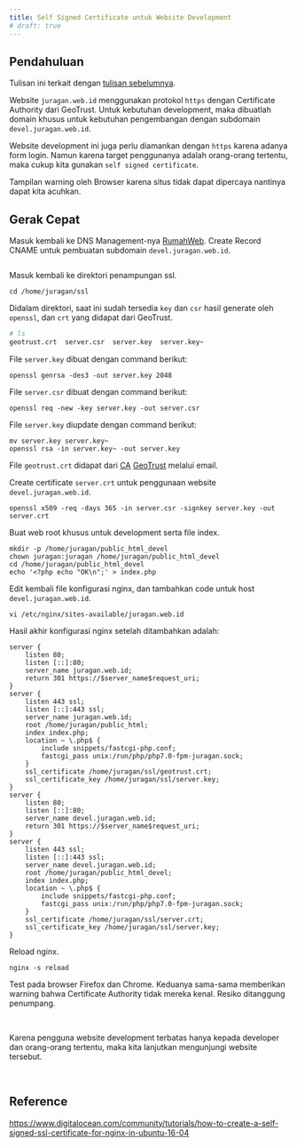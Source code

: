 ```yaml
---
title: Self Signed Certificate untuk Website Development
# draft: true
---
```


## Pendahuluan

Tulisan ini terkait dengan [tulisan sebelumnya].

[tulisan sebelumnya]: /blog/2017/04/07/virtualhost-https/

Website `juragan.web.id` menggunakan protokol `https` dengan Certificate Authority dari GeoTrust. Untuk kebutuhan development, maka dibuatlah domain khusus untuk kebutuhan pengembangan dengan subdomain `devel.juragan.web.id`.

Website development ini juga perlu diamankan dengan `https` karena adanya form login. Namun karena target penggunanya adalah orang-orang tertentu, maka cukup kita gunakan `self signed certificate`.

Tampilan warning oleh Browser karena situs tidak dapat dipercaya nantinya dapat kita acuhkan.

## Gerak Cepat

Masuk kembali ke DNS Management-nya [RumahWeb]. Create Record CNAME untuk pembuatan subdomain `devel.juragan.web.id`. 

[RumahWeb]: https://www.rumahweb.com/

<img cloudinary="ijortengab.id/screenshot.655.png">

Masuk kembali ke direktori penampungan ssl.

```
cd /home/juragan/ssl
```

Didalam direktori, saat ini sudah tersedia `key` dan `csr` hasil generate oleh `openssl`, dan `crt` yang didapat dari GeoTrust.

```bash
# ls
geotrust.crt  server.csr  server.key  server.key~
```

File `server.key` dibuat dengan command berikut:

```
openssl genrsa -des3 -out server.key 2048
```

File `server.csr` dibuat dengan command berikut:

```
openssl req -new -key server.key -out server.csr
```

File `server.key` diupdate dengan command berikut:

```
mv server.key server.key~
openssl rsa -in server.key~ -out server.key
```

File `geotrust.crt` didapat dari [CA][1] [GeoTrust][2] melalui email.

[1]: https://en.wikipedia.org/wiki/Certificate_authority
[2]: https://www.geotrust.com/


Create certificate `server.crt` untuk penggunaan website `devel.juragan.web.id`.

```
openssl x509 -req -days 365 -in server.csr -signkey server.key -out server.crt
```

Buat web root khusus untuk development serta file index.

```
mkdir -p /home/juragan/public_html_devel
chown juragan:juragan /home/juragan/public_html_devel
cd /home/juragan/public_html_devel
echo '<?php echo "OK\n";' > index.php
```

Edit kembali file konfigurasi nginx, dan tambahkan code untuk host `devel.juragan.web.id`. 

```
vi /etc/nginx/sites-available/juragan.web.id
```

Hasil akhir konfigurasi nginx setelah ditambahkan adalah:

```
server {
    listen 80;
    listen [::]:80;
    server_name juragan.web.id;
    return 301 https://$server_name$request_uri;
}
server {
    listen 443 ssl;
    listen [::]:443 ssl;
    server_name juragan.web.id;
    root /home/juragan/public_html;
    index index.php;
    location ~ \.php$ {
        include snippets/fastcgi-php.conf;        
        fastcgi_pass unix:/run/php/php7.0-fpm-juragan.sock;
    }
    ssl_certificate /home/juragan/ssl/geotrust.crt;
    ssl_certificate_key /home/juragan/ssl/server.key;
}
server {
    listen 80;
    listen [::]:80;
    server_name devel.juragan.web.id;
    return 301 https://$server_name$request_uri;
}
server {
    listen 443 ssl;
    listen [::]:443 ssl;
    server_name devel.juragan.web.id;
    root /home/juragan/public_html_devel;
    index index.php;
    location ~ \.php$ {
        include snippets/fastcgi-php.conf;        
        fastcgi_pass unix:/run/php/php7.0-fpm-juragan.sock;
    }
    ssl_certificate /home/juragan/ssl/server.crt;
    ssl_certificate_key /home/juragan/ssl/server.key;
}
```

Reload nginx.

```
nginx -s reload
```

Test pada browser Firefox dan Chrome. Keduanya sama-sama memberikan warning bahwa Certificate Authority tidak mereka kenal. Resiko ditanggung penumpang. 

<img cloudinary="ijortengab.id/screenshot.712.png">

<img cloudinary="ijortengab.id/screenshot.713.png">

Karena pengguna website development terbatas hanya kepada developer dan orang-orang tertentu, maka kita lanjutkan mengunjungi website tersebut.

<img cloudinary="ijortengab.id/screenshot.714.png">

<img cloudinary="ijortengab.id/screenshot.715.png">


## Reference

<https://www.digitalocean.com/community/tutorials/how-to-create-a-self-signed-ssl-certificate-for-nginx-in-ubuntu-16-04>